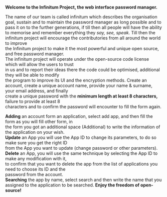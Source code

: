 **Welcome to the Infinitum Project, the web interface password manager.**

The name of our team is called infinitum which describes the organisation goal, sustain and to 
maintain the password manager as long possible and to pass it on  to the further generations, if 
till then all people will have the ability to memorise and remember everything they *say, see, speak.*
Till then the infinitum project will encourage the contributories from all around the world to improve <br>
the Infinitum project to make it the most powerful and unique open source, and free password manager.<br>
The infinitum project will operate under the open-source code license which will allow the users to trust <br>
in us and to report their ideas there the code could be optimised, additional they will be able to modify <br> 
the program to improve its UI and the encryption methods. 
 Create an account, create a unique account name, provide your name & surname, your email address, and finally<br>
create a unique password with the <b>minimum length at least 8 characters,</b> failure to provide at least 8 <br>
characters and to confirm the password will encounter to fill the form again.<br>

**Adding** an account form an application, select add app, and then fill the form as you will fill other form, in<br>
the form you got an additional space (Additional) to write the information of the application on your wish.<br>
**Update** an App you will use the App ID to change its parameters, to do so make sure you get the right ID <br> 
from the App you want to update (change password or other parameters).<br>
**Delete** an App, you will use the same technique by selecting the App ID to make any modification with it, <br>
to confirm that you want to delete the app from the list of applications you need to choose its ID and the <br>
password from the account.<br>
**Searching** the app by name, select search and then write the name that you assigned to the application to be searched.
**Enjoy the freedom of open-source!**

